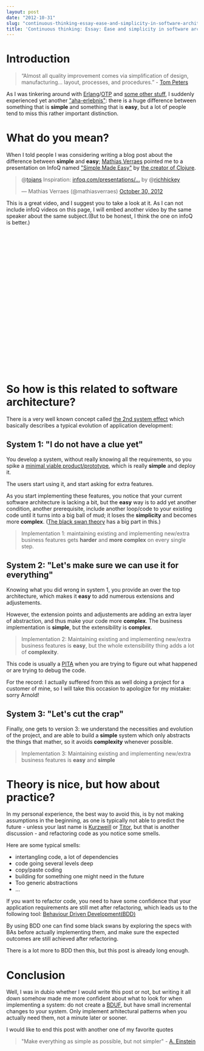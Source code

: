 ```yaml
---
layout: post
date: "2012-10-31"
slug: "continuous-thinking-essay-ease-and-simplicity-in-software-architecture"
title: 'Continuous thinking: Essay: Ease and simplicity in software architecture'
---
```


<h1>Introduction</h1>
<blockquote>
<p>&ldquo;Almost all quality improvement comes via simplification of design, manufacturing... layout, processes, and procedures.&rdquo; - <a href="http://en.wikipedia.org/wiki/Tom_Peters" target="_blank">Tom Peters</a></p>
</blockquote>
<p>As I was tinkering around with <a href="http://www.erlang.org/" target="_blank">Erlang</a>/<a href="http://learnyousomeerlang.com/what-is-otp" target="_blank">OTP</a> and <a href="https://github.com/ToJans/Big" target="_blank">some other stuff</a>, I suddenly experienced yet another <a href="http://en.wikipedia.org/wiki/Aha-Erlebnis" target="_blank">"aha-erlebnis"</a>: there is a huge difference between something that is <strong>simple</strong> and something that is <strong>easy</strong>, but a lot of people tend to miss this rather important distinction.</p>
<p></p>
<h1>What do you mean?</h1>
<p>When I told people I was considering writing a blog post about the difference between <strong>simple</strong> and <strong>easy</strong>; <a href="http://verraes.net/" target="_blank">Mathias Verraes</a> pointed me to a presentation on InfoQ named <a href="http://www.infoq.com/presentations/Simple-Made-Easy" target="_blank">"Simple Made Easy"</a> by <a href="https://twitter.com/richhickey" target="_blank">the creator of Clojure</a>.</p>
<blockquote class="twitter-tweet">
<p>@<a href="https://twitter.com/tojans">tojans</a> Inspiration: <a title="http://www.infoq.com/presentations/Simple-Made-Easy" href="http://t.co/Tiu0NvzJ">infoq.com/presentations/&hellip;</a> by @<a href="https://twitter.com/richhickey">richhickey</a></p>
&mdash; Mathias Verraes (@mathiasverraes) <a href="https://twitter.com/mathiasverraes/status/263200589503164417">October 30, 2012</a></blockquote>
<p>
<script src="//platform.twitter.com/widgets.js"></script>
</p>
<p>This is a great video, and I suggest you to take a look at it.&nbsp;As I can not include infoQ videos on this page, I will embed another video by the same speaker about the same subject.(But to be honest, I think the one on infoQ is better.)</p>
<p>
<object width="640" height="360">
<param name="movie" value="http://www.youtube.com/v/rI8tNMsozo0?version=3&amp;hl=nl_NL" />
<param name="allowFullScreen" value="true" />
<param name="allowscriptaccess" value="always" /><embed type="application/x-shockwave-flash" width="640" height="360" src="http://www.youtube.com/v/rI8tNMsozo0?version=3&amp;hl=nl_NL" allowfullscreen="true" allowscriptaccess="always"></embed>
</object>
</p>
<h1>So how is this related to software architecture?</h1>
<p>There is a very well known concept called <a href="http://en.wikipedia.org/wiki/Second-system_effect" target="_blank">the 2nd system effect</a> which basically describes a typical evolution of application development:</p>
<h2>System 1: "I do not have a clue yet"</h2>
<p>You develop a system, without really knowing all the requirements, so you spike a <a href="http://en.wikipedia.org/wiki/Minimum_viable_product" target="_blank">minimal viable product/prototype</a>, which is really <strong>simple</strong> and deploy it.</p>
<p>The users start using it, and start asking for extra features.</p>
<p>As you start implementing these features, you notice that your current software architecture is lacking a bit, but the <strong>easy</strong> way is to add yet another condition, another prerequisite, include another loop/code to your existing code until it turns into a big ball of mud; it loses the <strong>simplicity</strong> and becomes more <strong>complex</strong>. (<a href="http://en.wikipedia.org/wiki/Black_swan_theory" target="_blank">The black swan theory</a> has a big part in this.)</p>
<blockquote>
<p>Implementation 1: maintaining existing and implementing new/extra business features gets <strong>harder</strong> and <strong>more complex</strong> on every single step.</p>
</blockquote>
<h2>System 2: "Let's make sure we can use it for everything"</h2>
<p>Knowing what you did wrong in system 1, you provide an over the top architecture, which makes it <strong>easy</strong> to add numerous extensions and adjustements.</p>
<p>However, the extension points and adjustements are adding an extra layer of abstraction, and thus make your code more <strong>complex</strong>. The business implementation is <strong>simple</strong>, but the extensibility is <strong>complex</strong>.</p>
<blockquote>
<p>Implementation 2: Maintaining existing and implementing new/extra business features is <strong>easy</strong>, but the whole extensibility thing adds a lot of <strong>complexity</strong>.</p>
</blockquote>
<p>This code is usually a <a href="http://www.urbandictionary.com/define.php?term=PITA" target="_blank">PITA</a> when you are trying to figure out what happened or are trying to debug the code.</p>
<p>For the record: I actually suffered from this as well doing a project for a customer of mine, so I will take this occasion to apologize for my mistake: sorry Arnold!</p>
<h2>System 3: "Let's cut the crap"</h2>
<p>Finally, one gets to version 3: we understand the necessities and evolution of the project, and are able to build a <strong>simple</strong> system which only abstracts the things that mather, so it avoids <strong>complexity</strong> whenever possible.</p>
<blockquote>
<p>Implementation 3: Maintaining existing and implementing new/extra business features is <strong>easy</strong> and <strong>simple</strong></p>
</blockquote>
<h1>Theory is nice, but how about practice?</h1>
<p>In my personal experience, the best way to avoid this, is by not making assumptions in the beginning, as one is typically not able to predict the future - unless your last name is <a href="http://en.wikipedia.org/wiki/Ray_Kurzweil" target="_blank">Kurzweill</a> or <a href="http://en.wikipedia.org/wiki/John_Titor" target="_blank">Titor</a>, but that is another discussion - and refactoring code as you notice some smells.</p>
<p>Here are some typical smells:</p>
<ul>
<li>intertangling code, a lot of dependencies</li>
<li>code going several levels deep</li>
<li>copy/paste coding</li>
<li>building for something one might need in the future</li>
<li>Too generic abstractions</li>
<li>...</li>
</ul>
<p>If you want to refactor code, you need to have some confidence that your application requirements are still met after refactoring, which leads us to the following tool: <a href="http://en.wikipedia.org/wiki/Behavior-driven_development" target="_blank">Behaviour Driven Development(BDD)</a></p>
<p>By using BDD one can find some black swans by exploring the specs with BAs before actually implementing them, and make sure the expected outcomes are still achieved after refactoring.</p>
<p>There is a lot more to BDD then this, but this post is already long enough.</p>
<h1>Conclusion</h1>
<p>Well, I was in dubio whether I would write this post or not, but writing it all down somehow made me more confident about what to look for when implementing a system: do not create a <a href="http://en.wikipedia.org/wiki/Big_Design_Up_Front" target="_blank">BDUF</a>, but have small incremental changes to your system. Only implement arhitectural patterns when you actually need them, not a minute later or sooner.</p>
<p>I would like to end this post with another one of my favorite quotes</p>
<blockquote>
<p>"Make everything as simple as possible, but not simpler" - <a href="http://en.wikipedia.org/wiki/Albert_Einstein" target="_blank">A. Einstein</a></p>
</blockquote>
